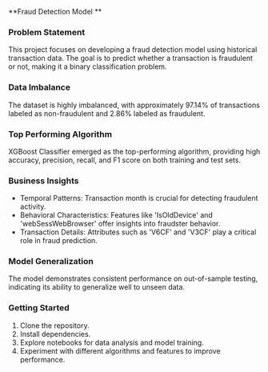 **Fraud Detection Model **

### Problem Statement
This project focuses on developing a fraud detection model using historical transaction data. The goal is to predict whether a transaction is fraudulent or not, making it a binary classification problem.

### Data Imbalance
The dataset is highly imbalanced, with approximately 97.14% of transactions labeled as non-fraudulent and 2.86% labeled as fraudulent.

### Top Performing Algorithm
XGBoost Classifier emerged as the top-performing algorithm, providing high accuracy, precision, recall, and F1 score on both training and test sets.

### Business Insights
- Temporal Patterns: Transaction month is crucial for detecting fraudulent activity.
- Behavioral Characteristics: Features like 'IsOldDevice' and 'webSessWebBrowser' offer insights into fraudster behavior.
- Transaction Details: Attributes such as 'V6CF' and 'V3CF' play a critical role in fraud prediction.

### Model Generalization
The model demonstrates consistent performance on out-of-sample testing, indicating its ability to generalize well to unseen data.

### Getting Started
1. Clone the repository.
2. Install dependencies.
3. Explore notebooks for data analysis and model training.
4. Experiment with different algorithms and features to improve performance.


